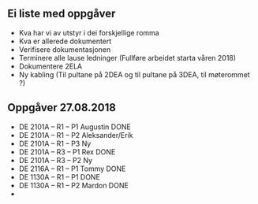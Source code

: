 ## Ei liste med oppgåver 

* Kva har vi av utstyr i dei forskjellige romma
* Kva er allerede dokumentert
* Verifisere dokumentasjonen
* Terminere alle lause ledninger (Fullføre arbeidet starta våren 2018)
* Dokumentere 2ELA
* Ny kabling (Til pultane på 2DEA og til pultane på 3DEA, til møterommet ?)

## Oppgåver 27.08.2018

* DE 2101A – R1 – P1   Augustin             DONE
* DE 2101A – R1 – P2   Aleksander/Erik
* DE 2101A – R1 – P3   Ny
* DE 2101A – R3 – P1   Rex                  DONE
* DE 2101A – R3 – P2   Ny
* DE 2116A – R1 – P1   Tommy                DONE
* DE 1130A – R1 – P1                        DONE
* DE 1130A – R1 – P2   Mardon               DONE
*

